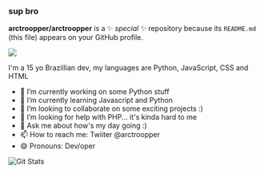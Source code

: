 ### sup bro

**arctroopper/arctroopper** is a ✨ _special_ ✨ repository because its `README.md` (this file) appears on your GitHub profile.

![](https://github-readme-stats.vercel.app/api/top-langs/?username=arctroopper&show_icons=true&theme=radical)

I'm a 15 yo Brazillian dev, my languages are Python, JavaScript, CSS and HTML

- 🔭 I’m currently working on some Python stuff
- 🌱 I’m currently learning Javascript and Python
- 👯 I’m looking to collaborate on some exciting projects :)
- 🤔 I’m looking for help with PHP... it's kinda hard to me
- 💬 Ask me about how's my day going :)
- 📫 How to reach me: Twiiter @arctroopper
- 😄 Pronouns: Dev/oper



![Git Stats](https://github-readme-stats.vercel.app/api?username=arctroopper&count_private=true&show_icons=true&theme=radical)
